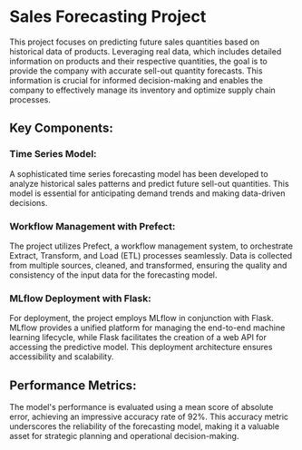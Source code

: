 # Sales Forecasting Project

This project focuses on predicting future sales quantities based on historical data of products. Leveraging real data, which includes detailed information on products and their respective quantities, the goal is to provide the company with accurate sell-out quantity forecasts. This information is crucial for informed decision-making and enables the company to effectively manage its inventory and optimize supply chain processes.

## Key Components:

### Time Series Model:

A sophisticated time series forecasting model has been developed to analyze historical sales patterns and predict future sell-out quantities. This model is essential for anticipating demand trends and making data-driven decisions.

### Workflow Management with Prefect:

The project utilizes Prefect, a workflow management system, to orchestrate Extract, Transform, and Load (ETL) processes seamlessly. Data is collected from multiple sources, cleaned, and transformed, ensuring the quality and consistency of the input data for the forecasting model.

### MLflow Deployment with Flask:

For deployment, the project employs MLflow in conjunction with Flask. MLflow provides a unified platform for managing the end-to-end machine learning lifecycle, while Flask facilitates the creation of a web API for accessing the predictive model. This deployment architecture ensures accessibility and scalability.

## Performance Metrics:

The model's performance is evaluated using a mean score of absolute error, achieving an impressive accuracy rate of 92%. This accuracy metric underscores the reliability of the forecasting model, making it a valuable asset for strategic planning and operational decision-making.
